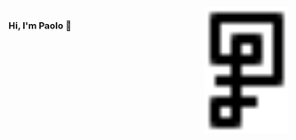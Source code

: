 <img src="glyph.svg" align="right" alt="glyph" title="Title" style="max-height: 256px;" width="30%">

### Hi, I'm Paolo 👋

<!-- ![](glyph.svg) -->

<!--
**paolobrasolin/paolobrasolin** is a ✨ _special_ ✨ repository because its `README.md` (this file) appears on your GitHub profile.

Here are some ideas to get you started:

- 🔭 I’m currently working on ...
- 🌱 I’m currently learning ...
- 👯 I’m looking to collaborate on ...
- 🤔 I’m looking for help with ...
- 💬 Ask me about ...
- 📫 How to reach me: ...
- 😄 Pronouns: ...
- ⚡ Fun fact: ...
-->
